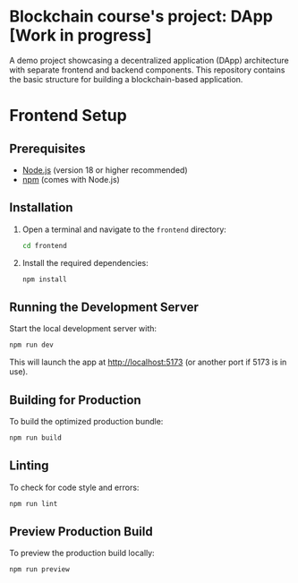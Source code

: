 # Blockchain course's project: DApp [Work in progress]

A demo project showcasing a decentralized application (DApp) architecture with separate frontend and backend components. This repository contains the basic structure for building a blockchain-based application.

# Frontend Setup

## Prerequisites

- [Node.js](https://nodejs.org/) (version 18 or higher recommended)
- [npm](https://www.npmjs.com/) (comes with Node.js)

## Installation

1. Open a terminal and navigate to the `frontend` directory:

   ```sh
   cd frontend
   ```

2. Install the required dependencies:

   ```sh
   npm install
   ```

## Running the Development Server

Start the local development server with:

```sh
npm run dev
```

This will launch the app at [http://localhost:5173](http://localhost:5173) (or another port if 5173 is in use).

## Building for Production

To build the optimized production bundle:

```sh
npm run build
```

## Linting

To check for code style and errors:

```sh
npm run lint
```

## Preview Production Build

To preview the production build locally:

```sh
npm run preview
```
